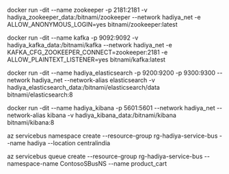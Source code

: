 docker run -dit --name zookeeper -p 2181:2181 -v hadiya_zookeeper_data:/bitnami/zookeeper --network hadiya_net -e ALLOW_ANONYMOUS_LOGIN=yes bitnami/zookeeper:latest

docker run -dit --name kafka -p 9092:9092 -v hadiya_kafka_data:/bitnami/kafka --network hadiya_net -e KAFKA_CFG_ZOOKEEPER_CONNECT=zookeeper:2181 -e ALLOW_PLAINTEXT_LISTENER=yes bitnami/kafka:latest

docker run -dit --name hadiya_elasticsearch -p 9200:9200 -p 9300:9300 --network hadiya_net --network-alias elasticsearch -v hadiya_elasticsearch_data:/bitnami/elasticsearch/data bitnami/elasticsearch:8

docker run -dit --name hadiya_kibana -p 5601:5601 --network hadiya_net --network-alias kibana -v hadiya_kibana_data:/bitnami/kibana bitnami/kibana:8

az servicebus namespace create --resource-group rg-hadiya-service-bus --name hadiya --location centralindia

az servicebus queue create --resource-group rg-hadiya-service-bus --namespace-name ContosoSBusNS --name product_cart